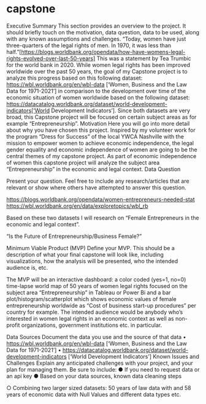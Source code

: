 # capstone

Executive Summary
This section provides an overview to the project. It should briefly touch on the motivation, data question, data to be used, along with any known assumptions and challenges. 
“Today, women have just three-quarters of the legal rights of men. In 1970, it was less than half.”[https://blogs.worldbank.org/opendata/how-have-womens-legal-rights-evolved-over-last-50-years] This was a statement by Tea Trumbic for the world bank in 2020. While women legal rights has been improved worldwide over the past 50 years, the goal of my Capstone project is to analyze this progress based on this following dataset: https://wbl.worldbank.org/en/wbl-data [‘Women, Business and the Law Data for 1971-2021’] in comparison to the development over time of the economic situation of women worldwide based on the following dataset: https://datacatalog.worldbank.org/dataset/world-development-indicators[‘World Development Indicators’]. Since both datasets are very broad, this Capstone project will be focused on certain subject areas as for example “Entrepreneurship”. 
Motivation
Here you will go into more detail about why you have chosen this project. 
Inspired by my volunteer work for the program “Dress for Success” of the local YWCA Nashville with the mission to empower women to achieve economic independence, the legal gender equality and economic independence of women are going to be the central themes of my capstone project. As part of economic independence of women this capstone project will analyze the subject area “Entrepreneurship” in the economic and legal context.
Data Question

Present your question. Feel free to include any research/articles that are relevant or show where others have attempted to answer this question.

https://blogs.worldbank.org/opendata/women-entrepreneurs-needed-stat
https://wbl.worldbank.org/en/data/exploretopics/wbl_rb

Based on these two datasets I will research on “Female Entrepreneurs in the economic and legal context”.

“Is the Future of Entrepreneurship/Business Female?”


Minimum Viable Product (MVP)
Define your MVP. This should be a description of what your final capstone will look like, including visualizations, how the analysis will be presented, who the intended audience is, etc.

The MVP will be an interactive dashboard: a color coded (yes=1, no=0) time-lapse world map of 50 years of women legal rights focused on the subject area “Entrepreneurship” in Tableau or Power Bi and a bar plot/histogram/scatterplot which shows economic values of female entrepreneurship worldwide as “Cost of business start-up procedures” per country for example. The intended audience would be anybody who’s interested in women legal rights in an economic context as well as non-profit organizations, government institutions etc. in particular. 


Data Sources
Document the data you use and the source of that data
•	https://wbl.worldbank.org/en/wbl-data [‘Women, Business and the Law Data for 1971-2021’]
•	https://datacatalog.worldbank.org/dataset/world-development-indicators [‘World Development Indicators’]
Known Issues and Challenges
Explain any anticipated challenges with your project, and your plan for managing them. Be sure to include:
●	If you need to request data or an api key
●	Based on your data sources, known data cleaning steps

○	Combining two larger sized datasets: 50 years of law data with and 58 years of economic data with Null Values and different data types etc. 



